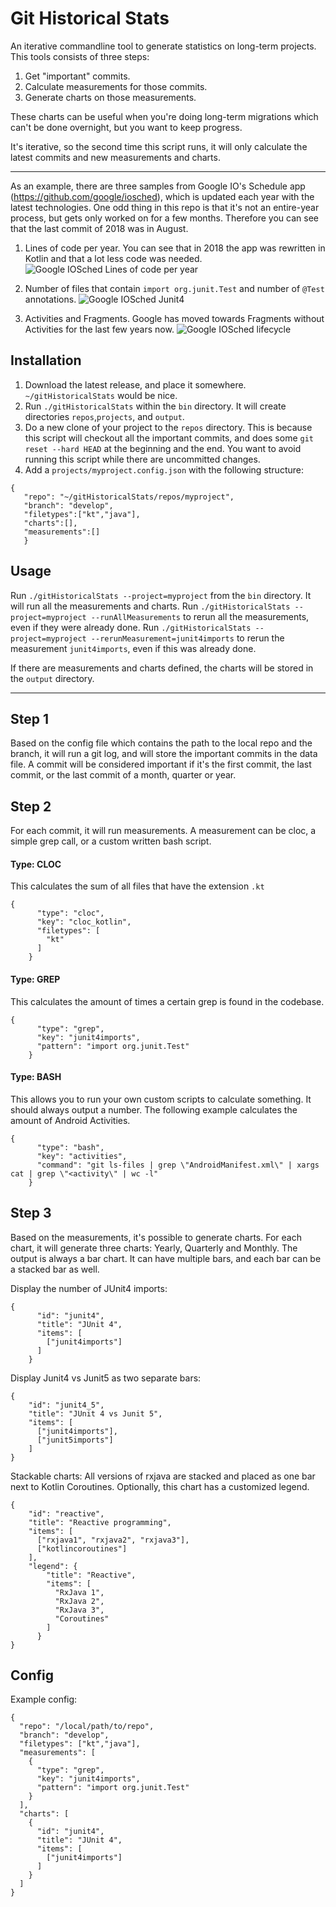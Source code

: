 # Git Historical Stats

An iterative commandline tool to generate statistics on long-term projects. This tools consists of three steps:

1. Get "important" commits.
2. Calculate measurements for those commits.
3. Generate charts on those measurements.

These charts can be useful when you're doing long-term migrations which can't be done overnight, but you want to keep progress.

It's iterative, so the second time this script runs, it will only calculate the latest commits and new measurements and
charts.

---

As an example, there are three samples from Google IO's Schedule app (https://github.com/google/iosched), which is
updated each year with the latest technologies. One odd thing in this repo is that it's not an entire-year process, but gets only worked on for a few months. Therefore you can see that the last commit of 2018 was in August.

1. Lines of code per year.
You can see that in 2018 the app was rewritten in Kotlin and that a lot less code was needed.
   ![Google IOSched Lines of code per year](https://github.com/nielsz/project-info/blob/main/screenshots/google_iosched_cloc_year.png?raw=true)


2. Number of files that contain `import org.junit.Test` and number of `@Test` annotations.    ![Google IOSched Junit4](https://github.com/nielsz/project-info/blob/main/screenshots/google_iosched_junit4_year.png?raw=true)


3. Activities and Fragments. Google has moved towards Fragments without Activities for the last few years now.   ![Google IOSched lifecycle](https://github.com/nielsz/project-info/blob/main/screenshots/google_iosched_lifecycle_year.png?raw=true)

## Installation
1. Download the latest release, and place it somewhere. `~/gitHistoricalStats` would be nice.
2. Run `./gitHistoricalStats` within the `bin` directory. It will create directories `repos`,`projects`, and `output`. 
3. Do a new clone of your project to the `repos` directory. This is because this script will checkout all the important commits, and does some `git reset --hard HEAD` at the beginning and the end. You want to avoid running this script while there are uncommitted changes. 
4. Add a `projects/myproject.config.json` with the following structure:
```
{
   "repo": "~/gitHistoricalStats/repos/myproject",
   "branch": "develop",
   "filetypes":["kt","java"],
   "charts":[],
   "measurements":[]
   }
```
## Usage
Run `./gitHistoricalStats --project=myproject` from the `bin` directory. It will run all the measurements and charts.
Run `./gitHistoricalStats --project=myproject --runAllMeasurements` to rerun all the measurements, even if they were already done.
Run `./gitHistoricalStats --project=myproject --rerunMeasurement=junit4imports` to rerun the measurement `junit4imports`, even if this was already done.

If there are measurements and charts defined, the charts will be stored in the `output` directory.

---
## Step 1

Based on the config file which contains the path to the local repo and the branch, it will run a git log, and will store
the important commits in the data file. A commit will be considered important if it's the first commit, the last commit,
or the last commit of a month, quarter or year.

## Step 2

For each commit, it will run measurements. A measurement can be cloc, a simple grep call, or a custom written bash
script.

#### Type: CLOC

This calculates the sum of all files that have the extension `.kt`

```
{
      "type": "cloc",
      "key": "cloc_kotlin",
      "filetypes": [
        "kt"
      ]
    }
```

#### Type: GREP

This calculates the amount of times a certain grep is found in the codebase.

```
{
      "type": "grep",
      "key": "junit4imports",
      "pattern": "import org.junit.Test"
    }
```

#### Type: BASH

This allows you to run your own custom scripts to calculate something. It should always output a number. The following
example calculates the amount of Android Activities.

```
{
      "type": "bash",
      "key": "activities",
      "command": "git ls-files | grep \"AndroidManifest.xml\" | xargs cat | grep \"<activity\" | wc -l"
    }
```

## Step 3

Based on the measurements, it's possible to generate charts. For each chart, it will generate three charts: Yearly,
Quarterly and Monthly. The output is always a bar chart. It can have multiple bars, and each bar can be a stacked bar as
well.

Display the number of JUnit4 imports:

```
{
      "id": "junit4",
      "title": "JUnit 4",
      "items": [
        ["junit4imports"]
      ]
    }
```

Display Junit4 vs Junit5 as two separate bars:

```
{
    "id": "junit4_5",
    "title": "JUnit 4 vs Junit 5",
    "items": [
      ["junit4imports"],
      ["junit5imports"]
    ]
}
```

Stackable charts: All versions of rxjava are stacked and placed as one bar next to Kotlin Coroutines. Optionally, this
chart has a customized legend.

```
{
    "id": "reactive",
    "title": "Reactive programming",
    "items": [
      ["rxjava1", "rxjava2", "rxjava3"],
      ["kotlincoroutines"]
    ],
    "legend": {
        "title": "Reactive",
        "items": [
          "RxJava 1",
          "RxJava 2",
          "RxJava 3",
          "Coroutines"
        ]
      }
}
```

## Config

Example config:

```
{
  "repo": "/local/path/to/repo",
  "branch": "develop",
  "filetypes": ["kt","java"],
  "measurements": [
    {
      "type": "grep",
      "key": "junit4imports",
      "pattern": "import org.junit.Test"
    }
  ],
  "charts": [
    {
      "id": "junit4",
      "title": "JUnit 4",
      "items": [
        ["junit4imports"]
      ]
    }
  ]
}
```